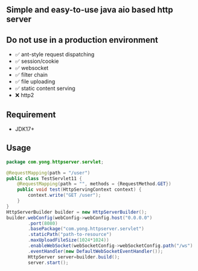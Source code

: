 ## Simple and easy-to-use java aio based http server

## Do not use in a production environment

- ✅ ant-style request dispatching
- ✅ session/cookie
- ✅ websocket
- ✅ filter chain
- ✅ file uploading
- ✅ static content serving
- ❌ http2

## Requirement

- JDK17+

## Usage

```java
package com.yong.httpserver.servlet;

@RequestMapping(path = "/user")
public class TestServlet11 {
    @RequestMapping(path = "", methods = {RequestMethod.GET})
    public void test(HttpServingContext context) {
        context.write("GET /user");
    }
}
HttpServerBuilder builder = new HttpServerBuilder();
builder.webConfig(webConfig->webConfig.host("0.0.0.0")
        .port(8080)
        .basePackage("com.yong.httpserver.servlet")
        .staticPath("path-to-resource")
        .maxUploadFileSize(1024*1024))
        .enableWebSocket(webSocketConfig->webSocketConfig.path("/ws")
        .eventHandler(new DefaultWebSocketEventHandler());
        HttpServer server=builder.build();
        server.start();
```

